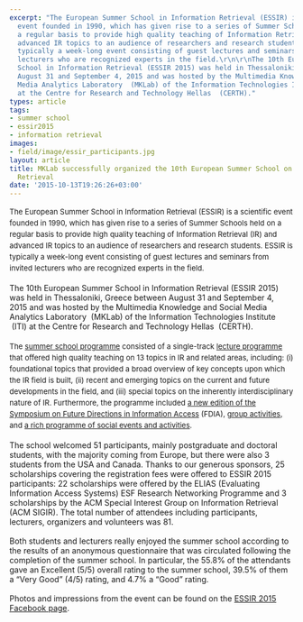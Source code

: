 ```yaml
---
excerpt: "The European Summer School in Information Retrieval (ESSIR) is a scientific
  event founded in 1990, which has given rise to a series of Summer Schools held on
  a regular basis to provide high quality teaching of Information Retrieval (IR) and
  advanced IR topics to an audience of researchers and research students. ESSIR is
  typically a week-long event consisting of guest lectures and seminars from invited
  lecturers who are recognized experts in the field.\r\n\r\nThe 10th European Summer
  School in Information Retrieval (ESSIR 2015) was held in Thessaloniki, Greece between
  August 31 and September 4, 2015 and was hosted by the Multimedia Knowledge and Social
  Media Analytics Laboratory  (MKLab) of the Information Technologies Institute  (ITI)
  at the Centre for Research and Technology Hellas  (CERTH)."
types: article
tags:
- summer school
- essir2015
- information retrieval
images:
- field/image/essir_participants.jpg
layout: article
title: MKLab successfully organized the 10th European Summer School on Information
  Retrieval
date: '2015-10-13T19:26:26+03:00'
---
```

<div><span style="font-size: 13.008px; line-height: 1.538em;">The European Summer School in Information Retrieval (ESSIR) is a scientific event founded in 1990, which has given rise to a series of Summer Schools held on a regular basis to provide high quality teaching of Information Retrieval (IR) and advanced IR topics to an audience of researchers and research students. ESSIR is typically a week-long event consisting of guest lectures and seminars from invited lecturers who are recognized experts in the field.</span></div>
<div>&nbsp;</div>
<div>The 10th European Summer School in Information Retrieval (ESSIR 2015) was held in Thessaloniki, Greece between August 31 and September 4, 2015 and was hosted by the Multimedia Knowledge and Social Media Analytics Laboratory &nbsp;(MKLab) of the Information Technologies Institute &nbsp;(ITI) at the Centre for Research and Technology Hellas &nbsp;(CERTH).</div>
<div>&nbsp;</div>
<div><span style="font-size: 13.008px; line-height: 1.538em;">The </span><a href="http://mklab.iti.gr/essir2015/?page_id=734" style="font-size: 13.008px; line-height: 1.538em;">summer school programme</a><span style="font-size: 13.008px; line-height: 1.538em;"> consisted of a single-track </span><a href="http://mklab.iti.gr/essir2015/?page_id=22" style="font-size: 13.008px; line-height: 1.538em;">lecture programme</a><span style="font-size: 13.008px; line-height: 1.538em;"> that offered high quality teaching on 13 topics in IR and related areas, including: (i) foundational topics that provided a broad overview of key concepts upon which the IR field is built, (ii) recent and emerging topics on the current and future developments in the field, and (iii) special topics on the inherently interdisciplinary nature of IR. Furthermore, the programme included </span><a href="http://mklab.iti.gr/essir2015/?page_id=26" style="font-size: 13.008px; line-height: 1.538em;">a new edition of the Symposium on Future Directions in Information Access</a><span style="font-size: 13.008px; line-height: 1.538em;"> (FDIA), </span><a href="http://mklab.iti.gr/essir2015/?page_id=885" style="font-size: 13.008px; line-height: 1.538em;">group activities</a><span style="font-size: 13.008px; line-height: 1.538em;">, and </span><a href="http://mklab.iti.gr/essir2015/?page_id=379" style="font-size: 13.008px; line-height: 1.538em;">a rich programme of social events and activities</a><span style="font-size: 13.008px; line-height: 1.538em;">.&nbsp;</span></div>
<div>&nbsp;</div>
<div>The school welcomed 51 participants, mainly postgraduate and doctoral students, with the majority coming from Europe, but there were also 3 students from the USA and Canada. Thanks to our generous sponsors, 25 scholarships covering the registration fees were offered to ESSIR 2015 participants: 22 scholarships were offered by the ELIAS (Evaluating Information Access Systems) ESF Research Networking Programme and 3 scholarships by the ACM Special Interest Group on Information Retrieval (ACM SIGIR). The total number of attendees including participants, lecturers, organizers and volunteers was 81.</div>
<div>&nbsp;</div>
<div>Both students and lecturers really enjoyed the summer school according to the results of an anonymous questionnaire that was circulated following the completion of the summer school. In particular, the 55.8% of the attendants gave an Excellent (5/5) overall rating to the summer school, 39.5% of them a “Very Good” (4/5) rating, and 4.7% a “Good” rating.</div>
<div>&nbsp;</div>
<div>Photos and impressions from the event can be found on the <a href="https://www.facebook.com/essir2015">ESSIR 2015 Facebook page</a>.</div>
<div>&nbsp;</div>
<div>&nbsp;</div>
<div>&nbsp;</div>
